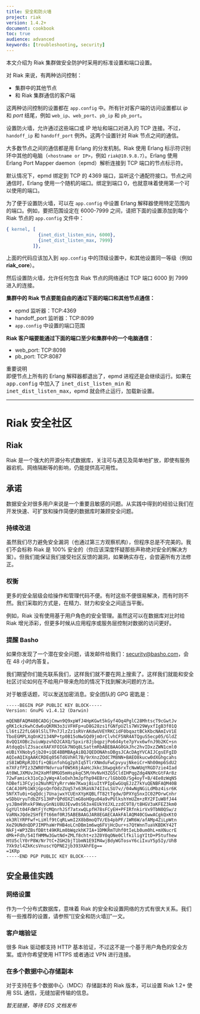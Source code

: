 ```yaml
---
title: 安全和防火墙
project: riak
version: 1.4.2+
document: cookbook
toc: true
audience: advanced
keywords: [troubleshooting, security]
---
```


本文介绍为 Riak 集群做安全防护时采用的标准设置和端口设置。

对 Riak 来说，有两种访问控制：

* 集群中的其他节点
* 和 Riak 集群通信的客户端

这两种访问控制的设置都在 `app.config` 中。所有针对客户端的访问设置都以 *ip* 和 *port* 结尾，例如 `web_ip`、`web_port`、`pb_ip` 和 `pb_port`。

设置防火墙，允许通过这些端口或 IP 地址和端口对进入的 TCP 连接。不过，`handoff_ip` 和 `handoff_port` 例外。这两个设置针对 Riak 节点之间的通信。

大多数节点之间的通信都是用 Erlang 的分发机制。Riak 使用 Erlang 标示符识别环中其他的电脑（`<hostname or IP>`，例如 `riak@10.9.8.7`）。Erlang 使用 Erlang Port Mapper daemon（epmd）解析连接到 TCP 端口的节点标示符。

默认情况下，epmd 绑定到 TCP 的 4369 端口，监听这个通配符接口。节点之间通信时，Erlang 使用一个随机的端口。绑定到端口 0，也就意味着使用第一个可以使用的端口。

为了便于设置防火墙，可以在 `app.config` 中设置 Erlang 解释器使用特定范围内的端口。例如，要把范围设定在 6000-7999 之间，请把下面的设置添加到每个 Riak 节点的 `app.config` 文件中：

```erlang
{ kernel, [
            {inet_dist_listen_min, 6000},
            {inet_dist_listen_max, 7999}
          ]},
```

上面的代码应该加入到 `app.config` 中的顶级设置中，和其他设置同一等级（例如 **riak\_core**）。

然后设置防火墙，允许任何包含 Riak 节点的网络通过 TCP 端口 6000 到 7999 进入的连接。

**集群中的 Riak 节点要能自由的通过下面的端口和其他节点通信：**

* epmd 监听器：TCP:4369
* handoff_port 监听器：TCP:8099
* `app.config` 中设置的端口范围

**Riak 客户端要能通过下面的端口至少和集群中的一个电脑通信：**

* web_port: TCP:8098
* pb_port: TCP:8087

<div class="info">
<div class="title">重要说明</div>
即便节点上所有的 Erlang 解释器都退出了，epmd 进程还是会继续运行。如果在 <tt>app.config</tt> 中加入了 <tt>inet_dist_listen_min</tt> 和 <tt>inet_dist_listen_max</tt>，epmd 就会终止运行，加载新设置。
</div>

---

# Riak 安全社区

## Riak

Riak 是一个强大的开源分布式数据库，关注可与遇见及简单地扩放，即使有服务器宕机、网络隔断等的影响，仍能提供高可用性。

## 承诺

数据安全对很多用户来说是一个重要且敏感的问题。从实践中得到的经验让我们在开发快速、可扩放和操作简便的数据库时兼顾安全问题。

### 持续改进

虽然我们尽力避免安全漏洞（也通过第三方观察机构），但程序总是不完美的。我们不会标称 Riak 是 100% 安全的（你应该深度怀疑那些声称绝对安全的解决方案）。但我们能保证我们接受社区反馈的漏洞，如果确实存在，会尝遍所有方法修正。

### 权衡

更多的安全层级会给操作和管理代码不便。有时这些不便很易解决，而有时则不然。我们采取的方式是，在精力、财力和安全之间适当平衡。

例如，Riak 没有使用基于用户角色的安全管理。虽然这可以在数据库对比时给 Riak 增光添彩，但更多时候从应用程序或服务层控制对数据的访问更好。

### 提醒 Basho

如果你发现了一个潜在安全问题，请发邮件给我们：security@basho.com，会在 48 小时内答复。

我们期望你们能先联系我们，这样我们就不要在网上搜索了。这样我们就能和安全社区讨论如何在不给用户带来危险的情况下找到解决问题的方法。

对于敏感话题，可以发送加密消息。安全团队的 GPG 密匙是：

```
-----BEGIN PGP PUBLIC KEY BLOCK-----
Version: GnuPG v1.4.12 (Darwin)

mQENBFAQM40BCADGjCmwn9Q9xpWfJ4HpKGwt5kGyf4Oq4PglC28MhtscT9cGwtJv
gRK1ckzkwhCdw6uQKRN3o3iVFHFp+uD8G28zs1fGNfpUZls7WV29WyxfIgB3f01Q
Ll6tiZ2fLG69lSlLTPn7JlzZz1sRVrAKdwUVEYRKCidF0bqaztBCkKbcNAmIvV1E
TboEGMPLXqOnK2134NP+tp0B15oNwSQd9jmOrClvhCF5NR4ATQguS5ecp05/GldZ
8vQQ1XOBc2uiuWpzvhD2CAXQ/Spxir8JjbqpzjPo6d4yte7pYvx6wfnJ9b2KC+sn
AtdqqQslZ3saceXAFXFOIGk7NOq8LSattmRbABEBAAG0GkJhc2hvIDxzZWN1cml0
eUBiYXNoby5jb20+iQE4BBMBAgAiBQJQEDONAhsDBgsJCAcDAgYVCAIJCgsEFgID
AQIeAQIXgAAKCRDEq056TdGVhHl7B/9rXnzZOdC7M8NN+BAEO8kucw0dXGhgcahs
zS81WDRpRJD1fi+QBinfohGg2phIq5TlrXNmduFwCpvyujNkeiCr+Nh00mp6SdU2
m7XFzfPIz3ZWR0YNdvruaf0W5K6jAaHcJkkc3Xwpgk6rxTcNwWUqYRGD7zie4Iad
At0WLJXMUvJH2XoMf8MGO5mHspkqC5M/HvNvH3ZG5CldIHPqgZdg4NXMcGtFAr8z
72wFamick31oCpJyWq+AloOxh3mJpfhp94EBrc/lGbbOD/Sg4oyT+B/4Ee0zWqN5
hDBefi3FCyjo2NuhM1YyRrrvWe7Kwaj8iuItYPIpEwGUqEJzZ7kYuQENBFAQM40B
CAC4J0Pb1WXjGpsQnfOdzZUq57x63RaVA74IIuLSU7v//04wNgNGiLdMbz4isr6K
5NfXTu0i+GqQdcj7UnajwxYCUEnXYpKQBLfT82tTgdw/DPXYgSnxIC02POrwCnhr
wSDbUryuTdbZFS13HPrQPdOXZlmG8oHOgu04a9vPUlkshYmUZm+zRY2FIuW8fJ44
ysJBm49hxkF9WuyGnNiU8UJEvw0sS63x4EUkYdJXLzzdC9T8/t8HGV3aKFEZ3km0
GgYUlt04FdWtFjYcMQnrhJSf7atxwQLpfH78sFCyEH+PFIRfnkirVx9TbN0QSw/z
VaRNxJQde2SHfEft66mf0RJ5ABEBAAGJAR8EGAECAAkFAlAQM40CGwwACgkQxKtO
ek3RlYRPFwf+LiHlf9tCqRLwmI2X8bBmoQTV/Eb4pbPF/1WR6W/afAMp4ZiLpWtn
XeZ9UNdnQDPJIMPhaWrPHB4oLCnDBm1m6wq6FVjHcDur+s7QtWnnTuaVKBDKY42T
NkFj+WP3ZBsfDBtt49KRLm0bWqzkhK7IA+1DMKRmTUhf0tIeLb0um0hL+mXNucrE
dMk+Fdh/54IfHMMw3GwtNd+ZMLf8cht+z3Z0Y0qONe0ClfkiligYItD+P5tufhew
HtU5clY0rP8W/Nr7tC+ZGH2bjT1bmN1E9IM4wjBdyWGTosvY6ciIxuY5p5Iy/UhB
7Xk9zl4ZkKcsVnuscYQPNE2jb393XAhFEg==
=1KRp
-----END PGP PUBLIC KEY BLOCK-----
```

## 安全最佳实践

### 网络设置

作为一个分布式数据库，意味着 Riak 的安全和设置网络的方式有很大关系。我们有一些推荐的设置，请参照“[[安全和防火墙]]”一文。

### 客户端验证

很多 Riak 驱动都支持 HTTP 基本验证，不过这不是一个基于用户角色的安全方案。或许你希望使用 HTTPS 或者通过 VPN 进行连接。

### 在多个数据中心存储副本

对于支持在多个数据中心（MDC）存储副本的 Riak 版本，可以设置 Riak 1.2+ 使用 SSL 通信，无缝加密传输的信息。

*暂无链接，等待 EDS 文档发布*
